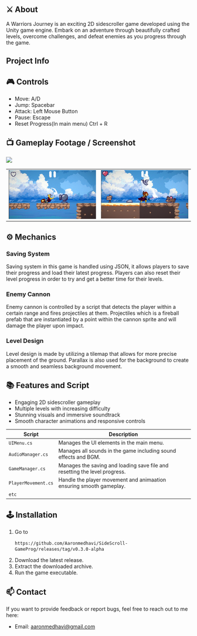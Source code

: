 ## ⚔️ About
A Warriors Journey is an exciting 2D sidescroller game developed using the Unity game engine. Embark on an adventure through beautifully crafted levels, overcome challenges, and defeat enemies as you progress through the game.

## Project Info

## 🎮 Controls

- Move: A/D
- Jump: Spacebar
- Attack: Left Mouse Button
- Pause: Escape
- Reset Progress(In main menu) Ctrl + R

## 📺 Gameplay Footage / Screenshot
  <tr>
    <td><img src="https://github.com/Aaronmedhavi/SideScroll-GameProg/blob/main/side - Made with Clipchamp.gif?raw=true" width="500"></td>
  </tr>
<table>
  <tr>
    <td><img src="https://github.com/Aaronmedhavi/ProjectClips/blob/main/Screenshot 2024-10-20 235207.png?raw=true" width="400"></td>
    <td><img src="https://github.com/Aaronmedhavi/ProjectClips/blob/main/Screenshot 2024-10-20 235032.png" width="400"></td>
  </tr>
</table>

## ⚙️ Mechanics

### Saving System
Saving system in this game is handled using JSON, it allows players to save their progress and load their latest progress. Players can also reset their level progress in order to try and get a better time for their levels.

### Enemy Cannon
Enemy cannon is controlled by a script that detects the player within a certain range and fires projectiles at them. Projectiles which is a fireball prefab that are instantiated by a point within the cannon sprite and will damage the player upon impact.

### Level Design
Level design is made by utilizing a tilemap that allows for more precise placement of the ground. Parallax is also used for the background to create a smooth and seamless background movement.

## 📚 Features and Script
- Engaging 2D sidescroller gameplay
- Multiple levels with increasing difficulty
- Stunning visuals and immersive soundtrack
- Smooth character animations and responsive controls

|  Script       | Description                                                  |
| ------------------- | ------------------------------------------------------------ |
| `UIMenu.cs` | Manages the UI elements in the main menu. |
| `AudioManager.cs` | Manages all sounds in the game including sound effects and BGM. |
| `GameManager.cs`  | Manages the saving and loading save file and resetting the level progress. |
| `PlayerMovement.cs`  | Handle the player movement and animaation ensuring smooth gameplay. |
| `etc`  | |

## 🕹️ Installation

1. Go to
   ```
   https://github.com/Aaronmedhavi/SideScroll-GameProg/releases/tag/v0.3.0-alpha
   ```
2. Download the latest release.
3. Extract the downloaded archive.
4. Run the game executable.

## 📫 Contact
If you want to provide feedback or report bugs, feel free to reach out to me here:
- Email: aaronmedhavi@gmail.com
